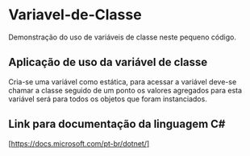 # Variavel-de-Classe
Demonstração do uso de variáveis de classe neste pequeno código.

## Aplicação de uso da variável de classe
Cria-se uma variável como estática, para acessar a variável deve-se chamar a classe seguido de um ponto
os valores agregados para esta variável será para todos os objetos que foram instanciados.

## Link para documentação da linguagem C# 
[https://docs.microsoft.com/pt-br/dotnet/]
